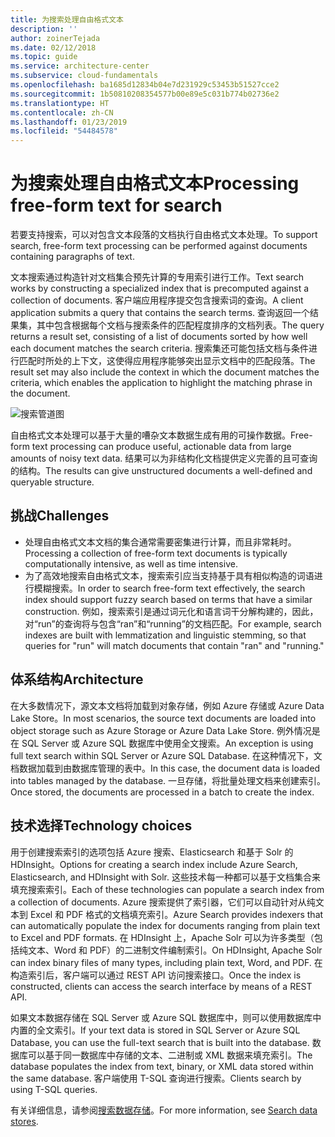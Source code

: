 ```yaml
---
title: 为搜索处理自由格式文本
description: ''
author: zoinerTejada
ms.date: 02/12/2018
ms.topic: guide
ms.service: architecture-center
ms.subservice: cloud-fundamentals
ms.openlocfilehash: ba1685d12834b04e7d231929c53453b51527cce2
ms.sourcegitcommit: 1b50810208354577b00e89e5c031b774b02736e2
ms.translationtype: HT
ms.contentlocale: zh-CN
ms.lasthandoff: 01/23/2019
ms.locfileid: "54484578"
---
```

# <a name="processing-free-form-text-for-search"></a><span data-ttu-id="5b7ec-102">为搜索处理自由格式文本</span><span class="sxs-lookup"><span data-stu-id="5b7ec-102">Processing free-form text for search</span></span>

<span data-ttu-id="5b7ec-103">若要支持搜索，可以对包含文本段落的文档执行自由格式文本处理。</span><span class="sxs-lookup"><span data-stu-id="5b7ec-103">To support search, free-form text processing can be performed against documents containing paragraphs of text.</span></span>

<span data-ttu-id="5b7ec-104">文本搜索通过构造针对文档集合预先计算的专用索引进行工作。</span><span class="sxs-lookup"><span data-stu-id="5b7ec-104">Text search works by constructing a specialized index that is precomputed against a collection of documents.</span></span> <span data-ttu-id="5b7ec-105">客户端应用程序提交包含搜索词的查询。</span><span class="sxs-lookup"><span data-stu-id="5b7ec-105">A client application submits a query that contains the search terms.</span></span> <span data-ttu-id="5b7ec-106">查询返回一个结果集，其中包含根据每个文档与搜索条件的匹配程度排序的文档列表。</span><span class="sxs-lookup"><span data-stu-id="5b7ec-106">The query returns a result set, consisting of a list of documents sorted by how well each document matches the search criteria.</span></span> <span data-ttu-id="5b7ec-107">搜索集还可能包括文档与条件进行匹配时所处的上下文，这使得应用程序能够突出显示文档中的匹配段落。</span><span class="sxs-lookup"><span data-stu-id="5b7ec-107">The result set may also include the context in which the document matches the criteria, which enables the application to highlight the matching phrase in the document.</span></span>

![搜索管道图](./images/search-pipeline.png)

<span data-ttu-id="5b7ec-109">自由格式文本处理可以基于大量的嘈杂文本数据生成有用的可操作数据。</span><span class="sxs-lookup"><span data-stu-id="5b7ec-109">Free-form text processing can produce useful, actionable data from large amounts of noisy text data.</span></span> <span data-ttu-id="5b7ec-110">结果可以为非结构化文档提供定义完善的且可查询的结构。</span><span class="sxs-lookup"><span data-stu-id="5b7ec-110">The results can give unstructured documents a well-defined and queryable structure.</span></span>

## <a name="challenges"></a><span data-ttu-id="5b7ec-111">挑战</span><span class="sxs-lookup"><span data-stu-id="5b7ec-111">Challenges</span></span>

- <span data-ttu-id="5b7ec-112">处理自由格式文本文档的集合通常需要密集进行计算，而且非常耗时。</span><span class="sxs-lookup"><span data-stu-id="5b7ec-112">Processing a collection of free-form text documents is typically computationally intensive, as well as time intensive.</span></span>
- <span data-ttu-id="5b7ec-113">为了高效地搜索自由格式文本，搜索索引应当支持基于具有相似构造的词语进行模糊搜索。</span><span class="sxs-lookup"><span data-stu-id="5b7ec-113">In order to search free-form text effectively, the search index should support fuzzy search based on terms that have a similar construction.</span></span> <span data-ttu-id="5b7ec-114">例如，搜索索引是通过词元化和语言词干分解构建的，因此，对“run”的查询将与包含“ran”和“running”的文档匹配。</span><span class="sxs-lookup"><span data-stu-id="5b7ec-114">For example, search indexes are built with lemmatization and linguistic stemming, so that queries for "run" will match documents that contain "ran" and "running."</span></span>

## <a name="architecture"></a><span data-ttu-id="5b7ec-115">体系结构</span><span class="sxs-lookup"><span data-stu-id="5b7ec-115">Architecture</span></span>

<span data-ttu-id="5b7ec-116">在大多数情况下，源文本文档将加载到对象存储，例如 Azure 存储或 Azure Data Lake Store。</span><span class="sxs-lookup"><span data-stu-id="5b7ec-116">In most scenarios, the source text documents are loaded into object storage such as Azure Storage or Azure Data Lake Store.</span></span> <span data-ttu-id="5b7ec-117">例外情况是在 SQL Server 或 Azure SQL 数据库中使用全文搜索。</span><span class="sxs-lookup"><span data-stu-id="5b7ec-117">An exception is using full text search within SQL Server or Azure SQL Database.</span></span> <span data-ttu-id="5b7ec-118">在这种情况下，文档数据加载到由数据库管理的表中。</span><span class="sxs-lookup"><span data-stu-id="5b7ec-118">In this case, the document data is loaded into tables managed by the database.</span></span> <span data-ttu-id="5b7ec-119">一旦存储，将批量处理文档来创建索引。</span><span class="sxs-lookup"><span data-stu-id="5b7ec-119">Once stored, the documents are processed in a batch to create the index.</span></span>

## <a name="technology-choices"></a><span data-ttu-id="5b7ec-120">技术选择</span><span class="sxs-lookup"><span data-stu-id="5b7ec-120">Technology choices</span></span>

<span data-ttu-id="5b7ec-121">用于创建搜索索引的选项包括 Azure 搜索、Elasticsearch 和基于 Solr 的 HDInsight。</span><span class="sxs-lookup"><span data-stu-id="5b7ec-121">Options for creating a search index include Azure Search, Elasticsearch, and HDInsight with Solr.</span></span> <span data-ttu-id="5b7ec-122">这些技术每一种都可以基于文档集合来填充搜索索引。</span><span class="sxs-lookup"><span data-stu-id="5b7ec-122">Each of these technologies can populate a search index from a collection of documents.</span></span> <span data-ttu-id="5b7ec-123">Azure 搜索提供了索引器，它们可以自动针对从纯文本到 Excel 和 PDF 格式的文档填充索引。</span><span class="sxs-lookup"><span data-stu-id="5b7ec-123">Azure Search provides indexers that can automatically populate the index for documents ranging from plain text to Excel and PDF formats.</span></span> <span data-ttu-id="5b7ec-124">在 HDInsight 上，Apache Solr 可以为许多类型（包括纯文本、Word 和 PDF）的二进制文件编制索引。</span><span class="sxs-lookup"><span data-stu-id="5b7ec-124">On HDInsight, Apache Solr can index binary files of many types, including plain text, Word, and PDF.</span></span> <span data-ttu-id="5b7ec-125">在构造索引后，客户端可以通过 REST API 访问搜索接口。</span><span class="sxs-lookup"><span data-stu-id="5b7ec-125">Once the index is constructed, clients can access the search interface by means of a REST API.</span></span>

<span data-ttu-id="5b7ec-126">如果文本数据存储在 SQL Server 或 Azure SQL 数据库中，则可以使用数据库中内置的全文索引。</span><span class="sxs-lookup"><span data-stu-id="5b7ec-126">If your text data is stored in SQL Server or Azure SQL Database, you can use the full-text search that is built into the database.</span></span> <span data-ttu-id="5b7ec-127">数据库可以基于同一数据库中存储的文本、二进制或 XML 数据来填充索引。</span><span class="sxs-lookup"><span data-stu-id="5b7ec-127">The database populates the index from text, binary, or XML data stored within the same database.</span></span> <span data-ttu-id="5b7ec-128">客户端使用 T-SQL 查询进行搜索。</span><span class="sxs-lookup"><span data-stu-id="5b7ec-128">Clients search by using T-SQL queries.</span></span>

<span data-ttu-id="5b7ec-129">有关详细信息，请参阅[搜索数据存储](../technology-choices/search-options.md)。</span><span class="sxs-lookup"><span data-stu-id="5b7ec-129">For more information, see [Search data stores](../technology-choices/search-options.md).</span></span>
